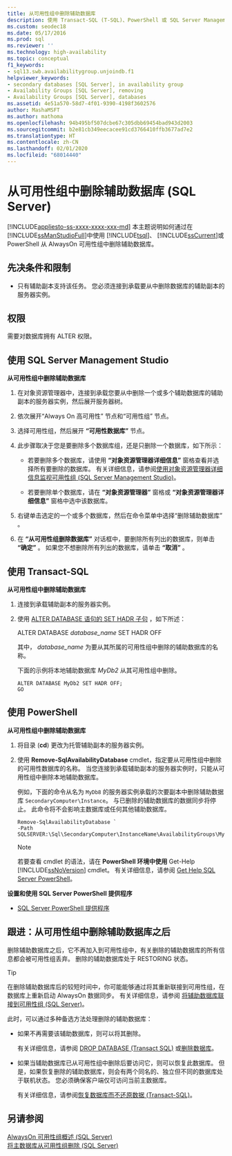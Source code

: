 ```yaml
---
title: 从可用性组中删除辅助数据库
description: 使用 Transact-SQL (T-SQL)、PowerShell 或 SQL Server Management Studio 从 AlwaysOn 可用性组中删除辅助数据库的步骤。
ms.custom: seodec18
ms.date: 05/17/2016
ms.prod: sql
ms.reviewer: ''
ms.technology: high-availability
ms.topic: conceptual
f1_keywords:
- sql13.swb.availabilitygroup.unjoindb.f1
helpviewer_keywords:
- secondary databases [SQL Server], in availability group
- Availability Groups [SQL Server], removing
- Availability Groups [SQL Server], databases
ms.assetid: 4e51a570-58d7-4f01-9390-4198f3602576
author: MashaMSFT
ms.author: mathoma
ms.openlocfilehash: 94b495bf507dcbe67c305dbb69454bad943d2003
ms.sourcegitcommit: b2e81cb349eecacee91cd3766410ffb3677ad7e2
ms.translationtype: HT
ms.contentlocale: zh-CN
ms.lasthandoff: 02/01/2020
ms.locfileid: "68014440"
---
```

# <a name="remove-a-secondary-database-from-an-availability-group-sql-server"></a>从可用性组中删除辅助数据库 (SQL Server)
[!INCLUDE[appliesto-ss-xxxx-xxxx-xxx-md](../../../includes/appliesto-ss-xxxx-xxxx-xxx-md.md)]
  本主题说明如何通过在 [!INCLUDE[ssManStudioFull](../../../includes/ssmanstudiofull-md.md)]中使用 [!INCLUDE[tsql](../../../includes/tsql-md.md)]、 [!INCLUDE[ssCurrent](../../../includes/sscurrent-md.md)]或 PowerShell 从 AlwaysOn 可用性组中删除辅助数据库。  
   
  
##  <a name="Prerequisites"></a> 先决条件和限制  
  
-   只有辅助副本支持该任务。 您必须连接到承载要从中删除数据库的辅助副本的服务器实例。  
  
 
##  <a name="Permissions"></a> 权限  
 需要对数据库拥有 ALTER 权限。  
  
##  <a name="SSMSProcedure"></a> 使用 SQL Server Management Studio  
 **从可用性组中删除辅助数据库**  
  
1.  在对象资源管理器中，连接到承载您要从中删除一个或多个辅助数据库的辅助副本的服务器实例，然后展开服务器树。  
  
2.  依次展开“Always On 高可用性”  节点和“可用性组”  节点。  
  
3.  选择可用性组，然后展开 **“可用性数据库”** 节点。  
  
4.  此步骤取决于您是要删除多个数据库组，还是只删除一个数据库，如下所示：  
  
    -   若要删除多个数据库，请使用 **“对象资源管理器详细信息”** 窗格查看并选择所有要删除的数据库。 有关详细信息，请参阅[使用对象资源管理器详细信息监视可用性组 (SQL Server Management Studio)](../../../database-engine/availability-groups/windows/use-object-explorer-details-to-monitor-availability-groups.md)。  
  
    -   若要删除单个数据库，请在 **“对象资源管理器”** 窗格或 **“对象资源管理器详细信息”** 窗格中选中该数据库。  
  
5.  右键单击选定的一个或多个数据库，然后在命令菜单中选择“删除辅助数据库”  。  
  
6.  在 **“从可用性组删除数据库”** 对话框中，要删除所有列出的数据库，则单击 **“确定”** 。 如果您不想删除所有列出的数据库，请单击 **“取消”** 。  
  
##  <a name="TsqlProcedure"></a> 使用 Transact-SQL  
 **从可用性组中删除辅助数据库**  
  
1.  连接到承载辅助副本的服务器实例。  
  
2.  使用 [ALTER DATABASE 语句的 SET HADR 子句](../../../t-sql/statements/alter-database-transact-sql-set-hadr.md) ，如下所述：  
  
     ALTER DATABASE *database_name* SET HADR OFF  
  
     其中， *database_name* 为要从其所属的可用性组中删除的辅助数据库的名称。  
  
     下面的示例将本地辅助数据库 *MyDb2* 从其可用性组中删除。  
  
    ```  
    ALTER DATABASE MyDb2 SET HADR OFF;  
    GO  
    ```  
  
##  <a name="PowerShellProcedure"></a> 使用 PowerShell  
 **从可用性组中删除辅助数据库**  
  
1.  将目录 (**cd**) 更改为托管辅助副本的服务器实例。  
  
2.  使用 **Remove-SqlAvailabilityDatabase** cmdlet，指定要从可用性组中删除的可用性数据库的名称。 当您连接到承载辅助副本的服务器实例时，只能从可用性组中删除本地辅助数据库。  
  
     例如，下面的命令从名为 `MyDb8` 的服务器实例承载的次要副本中删除辅助数据库 `SecondaryComputer\Instance`。 与已删除的辅助数据库的数据同步将停止。 此命令将不会影响主数据库或任何其他辅助数据库。  
  
    ```  
    Remove-SqlAvailabilityDatabase `  
    -Path SQLSERVER:\Sql\SecondaryComputer\InstanceName\AvailabilityGroups\MyAg\Databases\MyDb8  
    ```  
  
    > [!NOTE]  
    >  若要查看 cmdlet 的语法，请在 **PowerShell 环境中使用** Get-Help [!INCLUDE[ssNoVersion](../../../includes/ssnoversion-md.md)] cmdlet。 有关详细信息，请参阅 [Get Help SQL Server PowerShell](../../../relational-databases/scripting/get-help-sql-server-powershell.md)。  
  
 **设置和使用 SQL Server PowerShell 提供程序**  
  
-   [SQL Server PowerShell 提供程序](../../../relational-databases/scripting/sql-server-powershell-provider.md)  
  
##  <a name="FollowUp"></a> 跟进：从可用性组中删除辅助数据库之后  
 删除辅助数据库之后，它不再加入到可用性组中，有关删除的辅助数据库的所有信息都会被可用性组丢弃。 删除的辅助数据库处于 RESTORING 状态。  
  
> [!TIP]  
>  在删除辅助数据库后的较短时间中，你可能能够通过将其重新联接到可用性组，在数据库上重新启动 AlwaysOn 数据同步。 有关详细信息，请参阅 [将辅助数据库联接到可用性组 (SQL Server)](../../../database-engine/availability-groups/windows/join-a-secondary-database-to-an-availability-group-sql-server.md)。  
  
 此时，可以通过多种备选方法处理删除的辅助数据库：  
  
-   如果不再需要该辅助数据库，则可以将其删除。  
  
     有关详细信息，请参阅 [DROP DATABASE (Transact SQL)](../../../t-sql/statements/drop-database-transact-sql.md) 或[删除数据库](../../../relational-databases/databases/delete-a-database.md)。  
  
-   如果当辅助数据库已从可用性组中删除后要访问它，则可以恢复此数据库。 但是，如果恢复删除的辅助数据库，则会有两个同名的、独立但不同的数据库处于联机状态。 您必须确保客户端仅可访问当前主数据库。  
  
     有关详细信息，请参阅[恢复数据库而不还原数据 (Transact-SQL)](../../../relational-databases/backup-restore/recover-a-database-without-restoring-data-transact-sql.md)。  
  
## <a name="see-also"></a>另请参阅  
 [AlwaysOn 可用性组概述 (SQL Server)](../../../database-engine/availability-groups/windows/overview-of-always-on-availability-groups-sql-server.md)   
 [将主数据库从可用性组删除 (SQL Server)](../../../database-engine/availability-groups/windows/remove-a-primary-database-from-an-availability-group-sql-server.md)  
  
  
